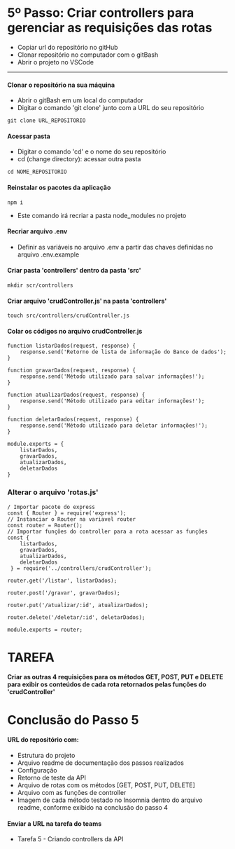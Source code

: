 #   5º Passo: Criar controllers para gerenciar as requisições das rotas
* Copiar url do repositório no gitHub
* Clonar repositório no computador com o gitBash
* Abrir o projeto no VSCode
---
#### Clonar o repositório na sua máquina
* Abrir o gitBash em um local do computador
* Digitar o comando 'git clone' junto com a URL do seu repositório
```
git clone URL_REPOSITORIO
```
#### Acessar pasta
* Digitar o comando 'cd' e o nome do seu repositório
* cd (change directory): acessar outra pasta
```
cd NOME_REPOSITORIO
```
#### Reinstalar os pacotes da aplicação
```
npm i
```
* Este comando irá recriar a pasta node_modules no projeto
#### Recriar arquivo .env
* Definir as variáveis no arquivo .env a partir das chaves definidas no arquivo .env.example
#### Criar pasta 'controllers' dentro da pasta 'src'
```
mkdir scr/controllers
```
#### Criar arquivo 'crudController.js' na pasta 'controllers'
```
touch src/controllers/crudController.js
```
#### Colar os códigos no arquivo crudController.js
```
function listarDados(request, response) {
    response.send('Retorno de lista de informação do Banco de dados');
}

function gravarDados(request, response) {
    response.send('Método utilizado para salvar informações!');
}

function atualizarDados(request, response) {
    response.send('Método utilizado para editar informações!');
}

function deletarDados(request, response) {
    response.send('Método utilizado para deletar informações!');
}

module.exports = {
    listarDados,
    gravarDados, 
    atualizarDados, 
    deletarDados
}
```
### Alterar o arquivo 'rotas.js'
```
/ Importar pacote do express
const { Router } = require('express');
// Instanciar o Router na variavel router
const router = Router();
// Importar funções do controller para a rota acessar as funções
const { 
    listarDados,
    gravarDados,
    atualizarDados,
    deletarDados
 } = require('../controllers/crudController');

router.get('/listar', listarDados);

router.post('/gravar', gravarDados);

router.put('/atualizar/:id', atualizarDados);

router.delete('/deletar/:id', deletarDados);

module.exports = router;
```
# TAREFA
**Criar as outras 4 requisições para os métodos GET, POST, PUT e DELETE para exibir os conteúdos de cada rota retornados pelas funções do 'crudController'**

# Conclusão do Passo 5
#### URL do repositório com:
* Estrutura do projeto
* Arquivo readme de documentação dos passos realizados
* Configuração
* Retorno de teste da API
* Arquivo de rotas com os métodos [GET, POST, PUT, DELETE]
* Arquivo com as funções de controller
* Imagem de cada método testado no Insomnia dentro do arquivo readme, conforme exibido na conclusão do passo 4
#### Enviar a URL na tarefa do teams
* Tarefa 5 - Criando controllers da API
